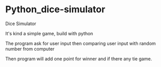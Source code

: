 # Python_dice-simulator

Dice Simulator

It's kind a simple game, build with python

The program ask for user input then comparing user input with random number from computer

Then program will add one point for winner and if there any tie game.
